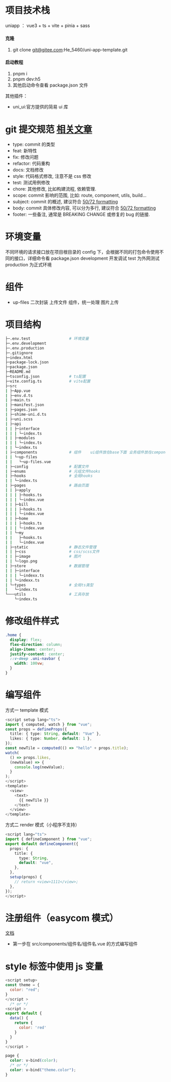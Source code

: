 # 项目技术栈

uniapp ： vue3 + ts + vite + pinia + sass

#### 克隆

1. git clone git@gitee.com:He_5460/uni-app-template.git

#### 启动教程

1.  pnpm i
2.  pnpm dev:h5
3.  其他启动命令查看 package.json 文件

其他插件：

- uni_ui:官方提供的简易 ui 库

# git 提交规范 [相关文章](https://juejin.cn/post/6844903606815064077)

- type: commit 的类型
- feat: 新特性
- fix: 修改问题
- refactor: 代码重构
- docs: 文档修改
- style: 代码格式修改, 注意不是 css 修改
- test: 测试用例修改
- chore: 其他修改, 比如构建流程, 依赖管理.
- scope: commit 影响的范围, 比如: route, component, utils, build...
- subject: commit 的概述, 建议符合 [50/72 formatting](https://link.juejin.cn/?target=https%3A%2F%2Flink.zhihu.com%2F%3Ftarget%3Dhttps%253A%2F%2Fstackoverflow.com%2Fquestions%2F2290016%2Fgit-commit-messages-50-72-formatting)
- body: commit 具体修改内容, 可以分为多行, 建议符合 [50/72 formatting](https://link.juejin.cn/?target=https%3A%2F%2Flink.zhihu.com%2F%3Ftarget%3Dhttps%253A%2F%2Fstackoverflow.com%2Fquestions%2F2290016%2Fgit-commit-messages-50-72-formatting)
- footer: 一些备注, 通常是 BREAKING CHANGE 或修复的 bug 的链接.

# 环境变量

不同环境的请求接口放在项目根目录的 config 下，会根据不同的打包命令使用不同的接口，详细命令看 package.json
development 开发调试
test 为外网测试
production 为正式环境

# 组件

- up-files 二次封装 上传文件 组件，统一处理 图片上传

# 项目结构

```bash
├─.env.test                 # 环境变量
├─.env.development
├─.env.production
├─.gitignore
├─index.html
├─package-lock.json
├─package.json
├─README.md
├─tsconfig.json             # ts配置
├─vite.config.ts            # vite配置
├─src
| ├─App.vue
| ├─env.d.ts
| ├─main.ts
| ├─manifest.json
| ├─pages.json
| ├─shime-uni.d.ts
| ├─uni.scss
| ├─api
| | ├─interface
| | | └─index.ts
| | ├─modules
| | | └─index.ts
| | └─index.ts
| ├─components              # 组件    ui组件放在base下面 业务组件放在components下
| | └─up-files
| |   └─up-files.vue
| ├─config                  # 配置文件
| ├─enums                   # 元组文件hooks
| ├─hooks                   # 全局hooks
| | └─index.ts
| ├─pages                   # 路由页面
| | ├─apply
| | | ├─hooks.ts
| | | └─index.vue
| | ├─bill
| | | ├─hooks.ts
| | | └─index.vue
| | ├─home
| | | ├─hooks.ts
| | | └─index.vue
| | └─my
| |   ├─hooks.ts
| |   └─index.vue
| ├─static                  # 静态文件管理
| | ├─css                   # css/scss文件
| | ├─image                 # 图片
| | └─logo.png
| ├─store                   # 数据管理
| | ├─interface
| | | └─indexx.ts
| | └─indexx.ts
| └─types                   # 全局ts类型
|   └─index.ts
└───utils                   # 工具存放
    └─index.ts
```

# 修改组件样式

```css
.home {
  display: flex;
  flex-direction: column;
  align-items: center;
  justify-content: center;
  ::v-deep .uni-navbar {
    width: 100vw;
  }
}
```

# 编写组件

方式一 template 模式

```ts
<script setup lang="ts">
import { computed, watch } from "vue";
const props = defineProps({
  title: { type: String, default: "Vue" },
  likes: { type: Number, default: 1 },
});
const newTile = computed(() => "hello" + props.title);
watch(
  () => props.likes,
  (newValue) => {
    console.log(newValue);
  }
);
</script>
<template>
  <view>
    <text>
      {{ newTile }}
    </text>
  </view>
</template>
```

方式二 render 模式（小程序不支持）

```ts
<script lang="ts">
import { defineComponent } from "vue";
export default defineComponent({
  props: {
    title: {
      type: String,
      default: "vue",
    },
  },
  setup(props) {
    // return <view>1111</view>;
  },
});
</script>
```

# 注册组件（easycom 模式）

[文档](https://uniapp.dcloud.io/collocation/pages.html#easycom)

- 第一步在 src/components/组件名/组件名.vue 的方式编写组件

# style 标签中使用 js 变量

```js
<script setup>
const theme = {
  color: "red";
}
</script >
  /* or */
<script >
export default {
  data() {
    return {
      color: 'red'
    }
  }
}
</script >
```

```css
page {
  color: v-bind(color);
  /* or */
  color: v-bind("theme.color");
}
```
